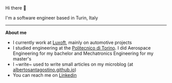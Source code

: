 Hi there 👋

I'm a software engineer based in Turin, Italy

---

**About me**
- I currently work at [Luxoft](https://www.luxoft.com), mainly on automotive projects
- I studied engineering at the [Politecnico di Torino](https://www.polito.it/). I did Aerospace Engineering for my bachelor and Mechatronics Engineering for my master's
- I ~write~ used to write small articles on my microblog (at [albertosantagostino.github.io](https://albertosantagostino.github.io/))
- You can reach me on [Linkedin](https://www.linkedin.com/in/alberto-santagostino-4bb081b1)
